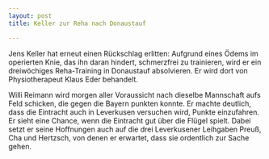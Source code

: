 ```yaml
---
layout: post
title: Keller zur Reha nach Donaustauf

---
```


Jens Keller hat erneut einen Rückschlag erlitten: Aufgrund eines Ödems im operierten Knie, das ihn daran hindert, schmerzfrei zu trainieren, wird er ein dreiwöchiges Reha-Training in Donaustauf absolvieren. Er wird dort von Physiotherapeut Klaus Eder behandelt.

Willi Reimann wird morgen aller Voraussicht nach dieselbe Mannschaft aufs Feld schicken, die gegen die Bayern punkten konnte. Er machte deutlich, dass die Eintracht auch in Leverkusen versuchen wird, Punkte einzufahren. Er sieht eine Chance, wenn die Eintracht gut über die Flügel spielt. Dabei setzt er seine Hoffnungen auch auf die drei Leverkusener Leihgaben Preuß, Cha und Hertzsch, von denen er erwartet, dass sie ordentlich zur Sache gehen.

